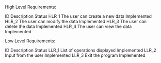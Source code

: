 High Level Requirements:

ID Description Status HLR_1 The user can create a new data Implemented HLR_2 The user can modify the data Implemented HLR_3 The user can delete the data Implemented HLR_4 The user can view the data Implemented

Low Level Requirements: 

ID Description Status LLR_1 List of operations displayed Implemented LLR_2 Input from the user Implemented LLR_3 Exit the program Implemented
